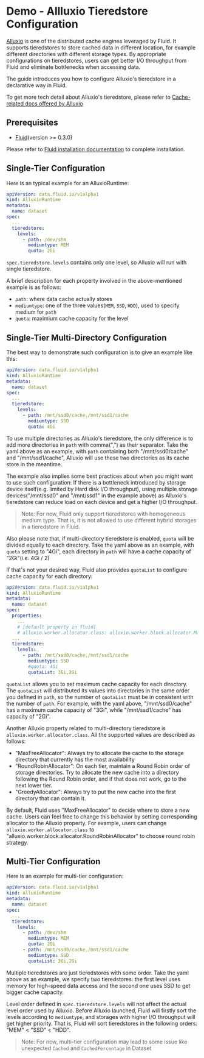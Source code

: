 # Demo - Allluxio Tieredstore Configuration

[Alluxio](https://github.com/Alluxio/alluxio) is one of the distributed cache engines leveraged by Fluid.
It supports tieredstores to store cached data in different location, for example different directories with different storage types.
By appropriate configurations on tieredstores, users can get better I/O throughput from Fluid and eliminate bottlenecks when accessing data.

The guide introduces you how to configure Alluxio's tieredstore in a declarative way in Fluid.

To get more tech detail about Alluxio's tieredstore, please refer to [Cache-related docs offered by Alluxio](https://docs.alluxio.io/ee/user/stable/en/core-services/Caching.html?q=tieredstore#configuring-alluxio-storage)

## Prerequisites

- [Fluid](https://github.com/fluid-cloudnative/fluid)(version >= 0.3.0)

Please refer to [Fluid installation documentation](https://github.com/fluid-cloudnative/fluid/blob/master/docs/en/userguide/install.md) to complete installation.

## Single-Tier Configuration

Here is an typical example for an AlluxioRuntime:

```yaml
apiVersion: data.fluid.io/v1alpha1
kind: AlluxioRuntime
metadata:
  name: dataset
spec:
  ...
  tieredstore:
    levels:
      - path: /dev/shm
        mediumtype: MEM
        quota: 2Gi
```

`spec.tieredstore.levels` contains only one level, so Alluxio will run with single tieredstore.

A brief description for each property involved in the above-mentioned example is as follows:
- `path`: where data cache actually stores
- `mediumtype`: one of the three values(`MEM`, `SSD`, `HDD`), used to specify medium for `path`
- `quota`: maximium cache capacity for the level

## Single-Tier Multi-Directory Configuration

The best way to demonstrate such configuration is to give an example like this:

```yaml
apiVersion: data.fluid.io/v1alpha1
kind: AlluxioRuntime
metadata:
  name: dataset
spec:
  ...
  tieredstore:
    levels:
      - path: /mnt/ssd0/cache,/mnt/ssd1/cache
        mediumtype: SSD
        quota: 4Gi
```

To use multiple directories as  Alluxio's tieredstore, 
the only difference is to add more directories in `path` with comma(",") as their separator.
Take the yaml above as an example, with `path` containing both "/mnt/ssd0/cache" and "/mnt/ssd1/cache", 
Alluxio will use these two directories as its cache store in the meantime. 

The example also implies some best practices about when you might want to use such configuration: If there is a bottleneck
introduced by storage device itself(e.g. limited by Hard disk I/O throughput), using multiple storage devices("/mnt/ssd0" and "/mnt/ssd1" in the example above) as Alluxio's tieredstore
can reduce load on each device and get a higher I/O throughput.

> Note: For now, Fluid only support tieredstores with homogeneous medium type. 
> That is, it is not allowed to use different hybrid storages in a tieredstore in Fluid.

Also please note that, if multi-directory tieredstore is enabled, `quota` will be divided equally to each directory. 
Take the yaml above as an example, with `quota` setting to "4Gi", each directory in `path` will have a cache capacity of "2Gi"(i.e. 4Gi / 2)

If that's not your desired way, Fluid also provides `quotaList` to configure cache capacity for each directory:

```yaml
apiVersion: data.fluid.io/v1alpha1
kind: AlluxioRuntime
metadata:
  name: dataset
spec:
  properties:
    ...
    # [default property in fluid]
    # alluxio.worker.allocator.class: alluxio.worker.block.allocator.MaxFreeAllocator
  ...
  tieredstore:
    levels:
      - path: /mnt/ssd0/cache,/mnt/ssd1/cache
        mediumtype: SSD
        #quota: 4Gi
        quotaList: 3Gi,2Gi
```

`quotaList` allows you to set maximum cache capacity for each directory. 
The `quotaList` will distributed its values into directories in the same order you defined in `path`, 
so the number of `quotaList` must be in consistent with the number of `path`. For example, with the yaml above, 
"/mnt/ssd0/cache" has a maximum cache capacity of "3Gi", while "/mnt/ssd1/cache" has capacity of "2Gi".

Another Alluxio property related to multi-directory tieredstore is `alluxio.worker.allocator.class`.
All the supported values are described as follows:
- "MaxFreeAllocator": Always try to allocate the cache to the storage directory that currently has the most availability
- "RoundRobinAllocator": On each tier, maintain a Round Robin order of storage directories. Try to allocate the new cache into a directory following the Round Robin order, and if that does not work, go to the next lower tier.
- "GreedyAllocator": Always try to put the new cache into the first directory that can contain it.

By default, Fluid uses "MaxFreeAllocator" to decide where to store a new cache. Users can feel free to change this behavior by setting corresponding allocator to the Alluxio property.
For example, users can change `alluxio.worker.allocator.class` to "alluxio.worker.block.allocator.RoundRobinAllocator" to choose round robin strategy.

## Multi-Tier Configuration

Here is an example for multi-tier configuration:

```yaml
apiVersion: data.fluid.io/v1alpha1
kind: AlluxioRuntime
metadata:
  name: dataset
spec:
  ...
  tieredstore:
    levels:
      - path: /dev/shm
        mediumtype: MEM
        quota: 2Gi
      - path: /mnt/ssd0/cache,/mnt/ssd1/cache
        mediumtype: SSD
        quotaList: 3Gi,2Gi
```

Multiple tieredstores are just tieredstores with some order. Take the yaml above as an example, 
we specify two tieredstores: the first level uses memory for high-speed data access and the second one uses
SSD to get bigger cache capacity.

Level order defined in `spec.tieredstore.levels` will not affect the actual level order used by Alluxio.
Before Alluxio launched, Fluid will firstly sort the levels according to `mediumtype`, and storages with higher I/O throughput will get higher priority.
That is, Fluid will sort tieredstores in the following orders: "MEM" < "SSD" < "HDD".

> Note: For now, multi-tier configuration may lead to some issue like unexpected `Cached` and `CachedPercentage` in Dataset


